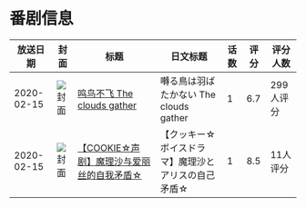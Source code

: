 # 番剧信息

|放送日期|封面|标题|日文标题|话数|评分|评分人数|
|---|---|---|---|---|---|---|
|2020-02-15|![封面](https://lain.bgm.tv/pic/cover/c/68/a7/281305_t3DM1.jpg)|[鸣鸟不飞 The clouds gather](https://bangumi.tv/subject/281305)|囀る鳥は羽ばたかない The clouds gather|1|6.7|299人评分|
|2020-02-15|![封面](https://lain.bgm.tv/pic/cover/c/83/f1/478831_XW7Ny.jpg)|[【COOKIE☆声剧】魔理沙与爱丽丝的自我矛盾☆](https://bangumi.tv/subject/478831)|【クッキー☆ボイスドラマ】魔理沙とアリスの自己矛盾☆|1|8.5|11人评分|

